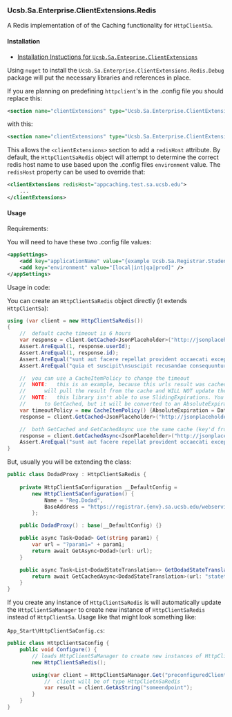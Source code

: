 ﻿### Ucsb.Sa.Enterprise.ClientExtensions.Redis

A Redis implementation of of the Caching functionality
for `HttpClientSa`.

#### Installation

* [Installation Instuctions for `Ucsb.Sa.Enteprise.ClientExtensions`](https://sist-sa-ucsb.visualstudio.com/Ucsb.Sa.Enterprise/_versionControl?path=%24%2FUcsb.Sa.Enterprise%2FUcsb.Sa.Enterprise.ClientExtensions%2FDev%2FUcsb.Sa.Enterprise.ClientExtensions%2Freadme.md&version=T&_a=preview)

Using `nuget` to install the `Ucsb.Sa.Enterprise.ClientExtensions.Redis.Debug` package
will put the necessary libraries and references in place.


If you are planning on predefining `httpclient`'s in the .config file you should replace this:

```xml
<section name="clientExtensions" type="Ucsb.Sa.Enterprise.ClientExtensions.Configuration.ClientExtensionsConfigurationSection,Ucsb.Sa.Enterprise.ClientExtensions" />
```

with this:
```xml
<section name="clientExtensions" type="Ucsb.Sa.Enterprise.ClientExtensions.Configuration.ClientExtensionsRedisConfigurationSection,Ucsb.Sa.Enterprise.ClientExtensions.Redis" />
```


This allows the `<clientExtensions>` section to add a `redisHost` attribute. By default, the
`HttpClientSaRedis` object will attempt to determine the correct redis host name to use based
upon the .config files `environment` value. The `redisHost` property can be used to override that:

```xml
<clientExtensions redisHost="appcaching.test.sa.ucsb.edu">
    ...
</clientExtensions>
```

#### Usage

Requirements:

You will need to have these two .config file values:

```xml
<appSettings>
    <add key="applicationName" value="{example Ucsb.Sa.Registrar.Students}" />
    <add key="environment" value="[local|int|qa|prod]" />
</appSettings>
```


Usage in code:

You can create an `HttpClientSaRedis` object directly (it extends `HttpClientSa`):

```csharp
using (var client = new HttpClientSaRedis())
{
	//  default cache timeout is 6 hours
	var response = client.GetCached<JsonPlaceholder>("http://jsonplaceholder.typicode.com/posts/1");
	Assert.AreEqual(1, response.userId);
	Assert.AreEqual(1, response.id);
	Assert.AreEqual("sunt aut facere repellat provident occaecati excepturi optio reprehenderit", response.title);
	Assert.AreEqual("quia et suscipit\nsuscipit recusandae consequuntur expedita et cum\nreprehenderit molestiae ut ut quas totam\nnostrum rerum est autem sunt rem eveniet architecto", response.body);

	//  you can use a CacheItemPolicy to change the timeout
	//  NOTE:	this is an example, because this urls result was cached in the call above, this second call
	//		will pull the result from the cache and WILL NOT update the original caching policy value.
	//  NOTE:	this library isn't able to use SlidingExpirations. You can send in a SlidingExpiration policy
	//		to GetCached, but it will be converted to an AbsoluteExpiration.
	var timeoutPolicy = new CacheItemPolicy() {AbsoluteExpiration = DateTime.Now.AddHours(1)};
	response = client.GetCached<JsonPlaceholder>("http://jsonplaceholder.typicode.com/posts/1", policy: timeoutPolicy);

	//  both GetCached and GetCachedAsync use the same cache (key'd from the url)
	response = client.GetCachedAsync<JsonPlaceholder>("http://jsonplaceholder.typicode.com/posts/1").Result;
	Assert.AreEqual("sunt aut facere repellat provident occaecati excepturi optio reprehenderit", response.title);
}
```

But, usually you will be extending the class:

```csharp
public class DodadProxy : HttpClientSaRedis {
    
    private HttpClientSaConfiguration __DefaultConfig =
        new HttpClientSaConfiguration() {
            Name = "Reg.Dodad",
            BaseAddress = "https://registrar.{env}.sa.ucsb.edu/webservices/dodad/"
        };

    public DodadProxy() : base(__DefaultConfig) {}

    public async Task<Dodad> Get(string param1) {
        var url = "?param1=" + param1;
        return await GetAsync<Dodad>(url: url);
    }

    public async Task<List<DodadStateTranslation>> GetDodadStateTranslations() {
        return await GetCachedAsync<DodadStateTranslation>(url: "statetranslations");
    }
}
```

If you create any instance of `HttpClientSaRedis` is will automatically update
the `HttpClientSaManager` to create new instance of `HttpClientSaRedis` instead of
`HttpClientSa`. Usage like that might look something like:

`App_Start\HttpClientSaConfig.cs`:
```csharp
public class HttpClientSaConfig {
    public void Configure() {
        // loads HttpClientSaManager to create new instances of HttpClientSaRedis
        new HttpClientSaRedis();

        using(var client = HttpClientSaManager.Get("preconfiguredClient")) {
            //  client will be of type HttpClietnSaRedis
            var result = client.GetAsString("someendpoint");
        }
    }
}
```



